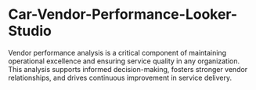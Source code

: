 # Car-Vendor-Performance-Looker-Studio
Vendor performance analysis is a critical component of maintaining operational excellence and ensuring service quality in any organization. This analysis supports informed decision-making, fosters stronger vendor relationships, and drives continuous improvement in service delivery. 

